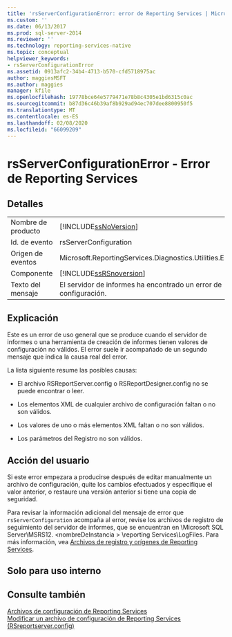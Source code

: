 ```yaml
---
title: 'rsServerConfigurationError: error de Reporting Services | Microsoft Docs'
ms.custom: ''
ms.date: 06/13/2017
ms.prod: sql-server-2014
ms.reviewer: ''
ms.technology: reporting-services-native
ms.topic: conceptual
helpviewer_keywords:
- rsServerConfigurationError
ms.assetid: 0913afc2-34b4-4713-b570-cfd5718975ac
author: maggiesMSFT
ms.author: maggies
manager: kfile
ms.openlocfilehash: 19778bce64e5779471e78b8c4305e1bd6315c0ac
ms.sourcegitcommit: b87d36c46b39af8b929ad94ec707dee8800950f5
ms.translationtype: MT
ms.contentlocale: es-ES
ms.lasthandoff: 02/08/2020
ms.locfileid: "66099209"
---
```

# <a name="rsserverconfigurationerror---reporting-services-error"></a>rsServerConfigurationError - Error de Reporting Services
    
## <a name="details"></a>Detalles  
  
|||  
|-|-|  
|Nombre de producto|[!INCLUDE[ssNoVersion](../../includes/ssnoversion-md.md)]|  
|Id. de evento|rsServerConfiguration|  
|Origen de eventos|Microsoft.ReportingServices.Diagnostics.Utilities.ErrorStrings|  
|Componente|[!INCLUDE[ssRSnoversion](../../includes/ssrsnoversion-md.md)]|  
|Texto del mensaje|El servidor de informes ha encontrado un error de configuración.|  
  
## <a name="explanation"></a>Explicación  
 Este es un error de uso general que se produce cuando el servidor de informes o una herramienta de creación de informes tienen valores de configuración no válidos. El error suele ir acompañado de un segundo mensaje que indica la causa real del error.  
  
 La lista siguiente resume las posibles causas:  
  
-   El archivo RSReportServer.config o RSReportDesigner.config no se puede encontrar o leer.  
  
-   Los elementos XML de cualquier archivo de configuración faltan o no son válidos.  
  
-   Los valores de uno o más elementos XML faltan o no son válidos.  
  
-   Los parámetros del Registro no son válidos.  
  
## <a name="user-action"></a>Acción del usuario  
 Si este error empezara a producirse después de editar manualmente un archivo de configuración, quite los cambios efectuados y especifique el valor anterior, o restaure una versión anterior si tiene una copia de seguridad.  
  
 Para revisar la información adicional del mensaje de error que `rsServerConfiguration` acompaña al error, revise los archivos de registro de seguimiento del servidor de informes, que se encuentran en \Microsoft SQL Server\MSRS12. \<nombreDeInstancia > \reporting Services\LogFiles. Para más información, vea [Archivos de registro y orígenes de Reporting Services](../report-server/reporting-services-log-files-and-sources.md).  
  
## <a name="internal-only"></a>Solo para uso interno  
  
## <a name="see-also"></a>Consulte también  
 [Archivos de configuración de Reporting Services](../report-server/reporting-services-configuration-files.md)   
 [Modificar un archivo de configuración de Reporting Services &#40;RSreportserver.config&#41;](../report-server/modify-a-reporting-services-configuration-file-rsreportserver-config.md)  
  
  
